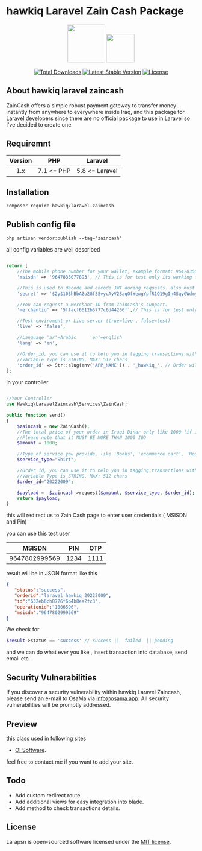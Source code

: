 # hawkiq Laravel Zain Cash Package

<p align="center">
<a href="https://zaincash.iq" target="_blank"><img src="https://docs.zaincash.iq/assets/images/logo.png" width="100"></a>
<a href="https://osama.app" target="_blank"><img src="https://osama.app/build/assets/logo-osama.ead70dda.png" width="75"></a>
</p>

<p align="center">
<a href="https://packagist.org/packages/hawkiq/laravel-zaincash"><img src="https://img.shields.io/packagist/dt/hawkiq/laravel-zaincash" alt="Total Downloads"></a>
<a href="https://packagist.org/packages/hawkiq/laravel-zaincash"><img src="https://img.shields.io/packagist/v/hawkiq/laravel-zaincash" alt="Latest Stable Version"></a>
<a href="https://packagist.org/packages/hawkiq/laravel-zaincash"><img src="https://img.shields.io/packagist/l/hawkiq/laravel-zaincash" alt="License"></a>
</p>

## About hawkiq laravel zaincash

ZainCash offers a simple robust payment gateway to transfer money instantly from anywhere to everywhere inside Iraq, and this package for Laravel developers since there are no official package to use in Laravel so I've decided to create one.

## Requiremnt

| Version | PHP    | Laravel    |
| :---:   | :---: | :---: |
| 1.x | 7.1 <= PHP  | 5.8 <= Laravel   |

## Installation

```
composer require hawkiq/laravel-zaincash
```

## Publish config file

```
php artisan vendor:publish --tag="zaincash"
```

all config variables are well described

```php

return [
    //The mobile phone number for your wallet, example format: 9647835077893. given by Zain Cash
    'msisdn' => '9647835077893', // This is for test only its working for test enviroment

    //This is used to decode and encode JWT during requests. also must be requested from ZainCash.
    'secret' => '$2y$10$hBbAZo2GfSSvyqAyV2SaqOfYewgYpfR1O19gIh4SqyGWdmySZYPuS',// This is for test only its working for test enviroment

    //You can request a Merchant ID from ZainCash's support.
    'merchantid' => '5ffacf6612b5777c6d44266f',// This is for test only its working for test enviroment

    //Test enviroment or Live server (true=live , false=test)
    'live' => 'false',

    //Language 'ar'=Arabic     'en'=english
    'lang' => 'en',

    //Order_id, you can use it to help you in tagging transactions with your website IDs, if you have no order numbers in your website, leave it 1
    //Variable Type is STRING, MAX: 512 chars
    'order_id' => Str::slug(env('APP_NAME')) . '_hawkiq_', // Order will be like this "laravel_hawkiq_xxxxxxx"
];

```

in your controller

```php

//Your Controller 
use Hawkiq\LaravelZaincash\Services\ZainCash;

public function send()
{
    $zaincash = new ZainCash();
    //The total price of your order in Iraqi Dinar only like 1000 (if in dollar, multiply it by dollar-dinar exchange rate, like 1*1300=1300)
    //Please note that it MUST BE MORE THAN 1000 IQD
    $amount = 1000;

    //Type of service you provide, like 'Books', 'ecommerce cart', 'Hosting services', ...
    $service_type="Shirt";

    //Order id, you can use it to help you in tagging transactions with your website IDs, if you have no order numbers in your website, leave it 1
    //Variable Type is STRING, MAX: 512 chars
    $order_id="20222009";

    $payload =  $zaincash->request($amount, $service_type, $order_id);
    return $payload;
}

```

this will redirect us to Zain Cash page to enter user credentials ( MSISDN and Pin)

you can use this test user

| MSISDN | PIN    | OTP    |
| :---:   | :---: | :---: |
| 9647802999569 | 1234   | 1111   |

result will be in JSON format like this 

```json
{
   "status":"success",
   "orderid":"laravel_hawkiq_20222009",
   "id":"632eb6cb8726f6b4b8ea2fc3",
   "operationid":"1006596",
   "msisdn":"9647802999569"
}
```
We check for

```php
$result->status == 'success' // success ||  failed  || pending
```

and we can do what ever you like , insert transaction into database, send email etc..

## Security Vulnerabilities

If you discover a security vulnerability within hawkiq Laravel Zaincash, please send an e-mail to OsaMa via [info@osama.app](mailto:info@osama.app). All security vulnerabilities will be promptly addressed.

## Preview

this class used in following sites

- [O! Software](https://osama.app).

feel free to contact me if you want to add your site.


## Todo

- Add custom redirect route.
- Add additional views for easy integration into blade.
- Add method to check transactions details.

## License

Larapsn is open-sourced software licensed under the [MIT license](https://opensource.org/licenses/MIT).

